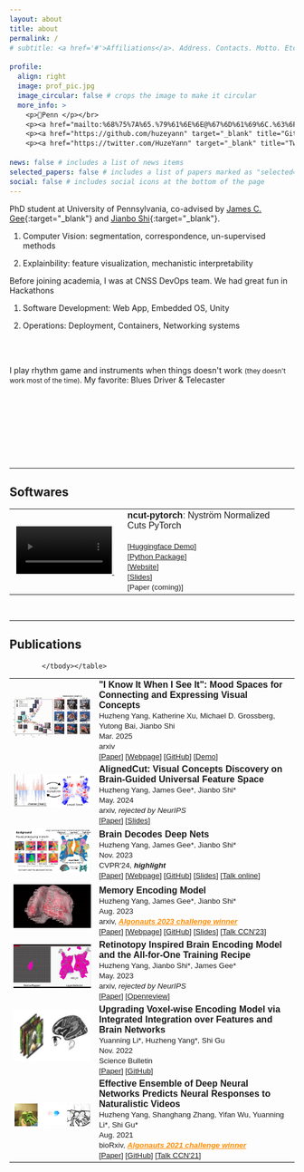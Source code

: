 ```yaml
---
layout: about
title: about
permalink: /
# subtitle: <a href='#'>Affiliations</a>. Address. Contacts. Motto. Etc.

profile:
  align: right
  image: prof_pic.jpg
  image_circular: false # crops the image to make it circular
  more_info: >
    <p>📍Penn </p></br>
    <p><a href="mailto:%68%75%7A%65.%79%61%6E%6E@%67%6D%61%69%6C.%63%6F%6D">Email</a></p></br>
    <p><a href="https://github.com/huzeyann" target="_blank" title="GitHub">Github</a></p></br>
    <p><a href="https://twitter.com/HuzeYann" target="_blank" title="Twitter">Twitter</a></p></br>

news: false # includes a list of news items
selected_papers: false # includes a list of papers marked as "selected={true}"
social: false # includes social icons at the bottom of the page
---
```


PhD student at University of Pennsylvania, co-advised by [James C. Gee](https://www.med.upenn.edu/apps/faculty/index.php/g5455356/p10656){:target="\_blank"} and [Jianbo Shi](https://www.cis.upenn.edu/~jshi/){:target="\_blank"}. 

<!-- I have been nerding out on <b>Brain Encoding Models</b> since we met. I work on computer vision and computational neuroscience. -->

1. Computer Vision: segmentation, correspondence, un-supervised methods

2. Explainbility: feature visualization, mechanistic interpretability

Before joining academia, I was at CNSS DevOps team. We had great fun in Hackathons

1. Software Development: Web App, Embedded OS, Unity

2. Operations: Deployment, Containers, Networking systems

<br/>
<br/>

I play rhythm game and instruments when things doesn't work <small>(they doesn't work most of the time)</small>. My favorite: Blues Driver & Telecaster

<br/><br/><br/><br/><br/><br/><br/> 

<hr>

<h2>Softwares </h2>

<font face="helvetica, ariel, 'sans serif'">
            <table cellspacing="15">
				<tbody>
                <tr>
                    <td width="40%" align="center">
                    <a href="https://ncut-pytorch.readthedocs.io/">
                        <video width="90%" controls="" muted="" autoplay="" loop="">
                        <source src="/assets/videos/ncut_video_sam_264_small.mp4" type="video/mp4">
                        </video>
                    </a> &nbsp;
                    </td>
                    <td>
                        <span style="font-size: 12pt;">
                        <b>ncut-pytorch</b>: Nyström Normalized Cuts PyTorch <br><br>
                        <span style="font-size: 10pt;">
                        [<a href="https://huggingface.co/spaces/huzey/ncut-pytorch">Huggingface Demo</a>] <br>
                        [<a href="https://ncut-pytorch.readthedocs.io/">Python Package</a>] <br>
                        [<a href="https://ncut-pytorch.readthedocs.io/">Website</a>] <br>
                        [<a href="https://penno365-my.sharepoint.com/:p:/g/personal/huze_upenn_edu/ESmESKMkHONGm-UMYz1X2A4BmjlT4Qmlv63QaJq8Z1ButQ?e=gvr5e1">Slides</a>] <br>
                        [Paper (coming)]
                        <br>
                    </span></span></td>
                </tr>
                </tbody>
            </table>
            
</font>


<br/>
<hr>

<h2>Publications </h2>

<font face="helvetica, ariel, 'sans serif'">
            <table cellspacing="15">
				<tbody>
                <tr>
                    <td width="30%" align="center">
                        <img width="225" align="middle" src="assets/gif/m1c.gif" border="0"> &nbsp;
                    </td>
                    <td>
                        <span style="font-size: 12pt;">
                        <b>"I Know It When I See It": Mood Spaces for Connecting and Expressing Visual Concepts</b> <br>
                        <span style="font-size: 10pt;">
                        Huzheng Yang, Katherine Xu, Michael D. Grossberg, Yutong Bai, Jianbo Shi<br>
                        Mar. 2025 <br>
                        arxiv <br>
                        [<a href="https://arxiv.org/abs/2504.15145">Paper</a>]
                        [<a href="https://huzeyann.github.io/mspace/">Webpage</a>]
                        [<a href="https://github.com/huzeyann/mood">GitHub</a>]
                        [<a href="https://huggingface.co/spaces/huzey/MoodSpace">Demo</a>]
                        <br>
                    </span></span></td>
                </tr>
                <tr>
                    <td width="30%" align="center">
                        <img width="225" align="middle" src="/assets/img/alignedcut.jpg" border="0"> &nbsp;
                    </td>
                    <td>
                        <span style="font-size: 12pt;">
                        <b>AlignedCut: Visual Concepts Discovery on Brain-Guided Universal Feature Space</b> <br>
                        <span style="font-size: 10pt;">
                        Huzheng Yang, James Gee*, Jianbo Shi*<br>
                        May. 2024 <br>
                        arxiv, <em>rejected by NeurIPS</em> <br>
                        [<a href="https://arxiv.org/abs/2406.18344">Paper</a>]
                        [<a href="https://penno365-my.sharepoint.com/:p:/g/personal/huze_upenn_edu/EdPlbbmV3Q9DmXKRIElcw5ABhOnNQctJSky6jcN7Au0elg?e=snyVLo">Slides</a>]
                        <br>
                    </span></span></td>
                </tr>
                <tr>
                    <td width="30%" align="center">
                        <img width="225" align="middle" src="assets/gif/brain_background.gif" border="0"> &nbsp;
                    </td>
                    <td>
                        <span style="font-size: 12pt;">
                        <b>Brain Decodes Deep Nets</b> <br>
                        <span style="font-size: 10pt;">
                        Huzheng Yang, James Gee*, Jianbo Shi*<br>
                        Nov. 2023 <br>
                        CVPR'24, <b><em><a>highlight</a></em></b> <br>
                        [<a href="https://arxiv.org/abs/2312.01280">Paper</a>]
                        [<a href="https://huzeyann.github.io/brain-decodes-deep-nets">Webpage</a>]
                        [<a href="https://github.com/huzeyann/BrainDecodesDeepNets">GitHub</a>]
                        [<a href="https://penno365-my.sharepoint.com/:p:/g/personal/huze_upenn_edu/EVDLndCXy21LpKEelu_MVkMBK9dbFIhlI6VEQzOl4j6eLA?e=eED63x">Slides</a>]
                        [<a href="https://youtu.be/Qh49zQQCW1g">Talk online</a>]
                        <br>
                    </span></span></td>
                </tr>
                <tr>
                    <td width="30%" align="center">
                        <img width="225" align="middle" src="assets/custom_images/small_brain.gif" border="0"> &nbsp;
                    </td>
                    <td>
                        <span style="font-size: 12pt;">
                        <b>Memory Encoding Model</b> <br>
                        <span style="font-size: 10pt;">
                        Huzheng Yang, James Gee*, Jianbo Shi*<br>
                        Aug. 2023 <br>
                        arxiv, <b><em><a style="color:DarkOrange;" href="http://algonauts.csail.mit.edu/archive.html">Algonauts 2023 challenge winner</a></em></b> <br>
                        [<a href="https://arxiv.org/abs/2308.01175">Paper</a>]
                        [<a href="https://huzeyann.github.io/mem">Webpage</a>]
                        [<a href="https://github.com/huzeyann/MemoryEncodingModel">GitHub</a>]
                        [<a href="https://penno365-my.sharepoint.com/:p:/g/personal/huze_upenn_edu/EewQz_XbSpJCtm63dl7WSSkBOeRDEfzGY8rcrwsmm5KvgA?e=Tw9hAv">Slides</a>]
                        [<a href="https://www.youtube.com/live/9Xh55mcWJeE?si=aCdlPM1MnBaainIF&t=3343">Talk CCN'23</a>]
                        <br>
                    </span></span></td>
                </tr>
                <tr>
                    <td width="30%" align="center">
                        <img width="225" align="middle" src="assets/custom_images/small_rm.gif" border="0"> &nbsp;
                    </td>
                    <td>
                        <span style="font-size: 12pt;">
                        <b>Retinotopy Inspired Brain Encoding Model and the All-for-One Training Recipe</b> <br>
                        <span style="font-size: 10pt;">
                        Huzheng Yang, Jianbo Shi*, James Gee*<br>
                        May. 2023 <br>
                        arxiv, <em>rejected by NeurIPS</em> <br>
                        [<a href="https://arxiv.org/abs/2307.14021">Paper</a>]
                        [<a href="https://openreview.net/forum?id=DvRTU1whxF">Openreview</a>]
                        <br>
                    </span></span></td>
                </tr>
                <tr>
                    <td width="30%" align="center">
                        <img width="225" align="middle" src="assets/custom_images/me_fmri.jpg" border="0"> &nbsp;
                    </td>
                    <td>
                        <span style="font-size: 12pt;">
                        <b>Upgrading Voxel-wise Encoding Model via Integrated Integration over Features and Brain Networks</b> <br>
                        <span style="font-size: 10pt;">
                        Yuanning Li*, Huzheng Yang*, Shi Gu<br>
                        Nov. 2022 <br>
                        Science Bulletin <br>
                        [<a href="https://www.sciencedirect.com/science/article/pii/S2095927324001373">Paper</a>]
                        [<a href="https://github.com/huzeyann/htROI-neural-encoding">GitHub</a>]
                        <br>
                    </span></span></td>
                </tr>
                <tr>
                    <td width="30%" align="center">
                        <img width="225" align="middle" src="assets/custom_images/forg.jpg" border="0"> &nbsp;
                    </td>
                    <td>
                        <span style="font-size: 12pt;">
                        <b>Effective Ensemble of Deep Neural Networks Predicts Neural Responses to Naturalistic Videos</b> <br>
                        <span style="font-size: 10pt;">
                        Huzheng Yang, Shanghang Zhang, Yifan Wu, Yuanning Li*, Shi Gu*<br>
                        Aug. 2021 <br>
                        bioRxiv, <b><em><a style="color:DarkOrange;" href="http://algonauts.csail.mit.edu/2021/index.html">Algonauts 2021 challenge winner</a></em></b> <br>
                        [<a href="https://www.biorxiv.org/content/10.1101/2021.08.24.457581.abstract">Paper</a>]
                        [<a href="https://github.com/huzeyann/huze_algonauts21">GitHub</a>]
                        [<a href="https://www.youtube.com/watch?v=xtSh_XotVlo">Talk CCN'21</a>]
                        <br>
                    </span></span></td>
                </tr>



            </tbody></table>
            
</font>
